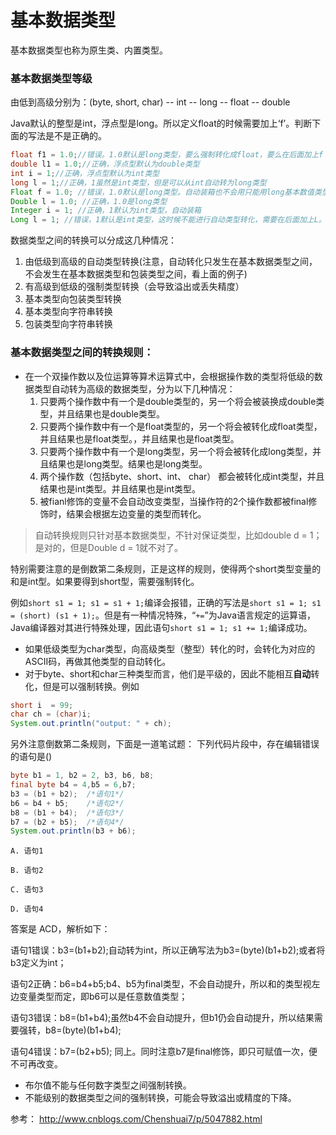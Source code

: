 # 基本数据类型
基本数据类型也称为原生类、内置类型。

 ### 基本数据类型等级
 由低到高级分别为：(byte, short, char) -- int -- long -- float -- double

  Java默认的整型是int，浮点型是long。所以定义float的时候需要加上‘f’。判断下面的写法是不是正确的。
  ```Java
  float f1 = 1.0;//错误。1.0默认是long类型，要么强制转化成float，要么在后面加上f
  double l1 = 1.0;//正确，浮点型默认为double类型
  int i = 1;//正确，浮点型默认为int类型
  long l = 1;//正确，1虽然是int类型，但是可以从int自动转为long类型
  Float f = 1.0; //错误，1.0默认是long类型。自动装箱也不会用只能用long基本数值类型进行装箱
  Double l = 1.0; //正确，1.0是long类型
  Integer i = 1; //正确，1默认为int类型，自动装箱
  Long l = 1; //错误，1默认是int类型，这时候不能进行自动类型转化，需要在后面加上L。
  ```
 数据类型之间的转换可以分成这几种情况：
1. 由低级到高级的自动类型转换(注意，自动转化只发生在基本数据类型之间，不会发生在基本数据类型和包装类型之间，看上面的例子)
2. 有高级到低级的强制类型转换（会导致溢出或丢失精度）
3. 基本类型向包装类型转换
4. 基本类型向字符串转换
5. 包装类型向字符串转换


### 基本数据类型之间的转换规则：
 * 在一个双操作数以及位运算等算术运算式中，会根据操作数的类型将低级的数据类型自动转为高级的数据类型，分为以下几种情况：
   1. 只要两个操作数中有一个是double类型的，另一个将会被装换成double类型，并且结果也是double类型。
   1. 只要两个操作数中有一个是float类型的，另一个将会被转化成float类型，并且结果也是float类型。，并且结果也是float类型。
   1. 只要两个操作数中有一个是long类型，另一个将会被转化成long类型，并且结果也是long类型。结果也是long类型。
   1. 两个操作数（包括byte、short、int、 char） 都会被转化成int类型，并且结果也是int类型。并且结果也是int类型。
   2. 被fianl修饰的变量不会自动改变类型，当操作符的2个操作数都被final修饰时，结果会根据左边变量的类型而转化。

> 自动转换规则只针对基本数据类型，不针对保证类型，比如double d = 1；是对的，但是Double d = 1就不对了。

  特别需要注意的是倒数第二条规则，正是这样的规则，使得两个short类型变量的和是int型。如果要得到short型，需要强制转化。

  例如`short s1 = 1; s1 = s1 + 1;`编译会报错，正确的写法是`short s1 = 1; s1 = (short) (s1 + 1);`。但是有一种情况特殊，“`+=`”为Java语言规定的运算语，Java编译器对其进行特殊处理，因此语句`short s1 = 1; s1 += 1;`编译成功。

  * 如果低级类型为char类型，向高级类型（整型）转化的时，会转化为对应的ASCII码，再做其他类型的自动转化。
  * 对于byte、short和char三种类型而言，他们是平级的，因此不能相互**自动**转化，但是可以强制转换。例如
  ```java
  short i  = 99;
  char ch = (char)i;
  System.out.println("output: " + ch);
  ```
  另外注意倒数第二条规则，下面是一道笔试题：
  下列代码片段中，存在编辑错误的语句是()
  ```java
  byte b1 = 1, b2 = 2, b3, b6, b8;
  final byte b4 = 4,b5 = 6,b7;
  b3 = (b1 + b2);  /*语句1*/
  b6 = b4 + b5;    /*语句2*/
  b8 = (b1 + b4);  /*语句3*/
  b7 = (b2 + b5);  /*语句4*/
  System.out.println(b3 + b6);
  ```
	A. 语句1

	B. 语句2

	C. 语句3

	D. 语句4

  答案是 ACD，解析如下：

  语句1错误：b3=(b1+b2);自动转为int，所以正确写法为b3=(byte)(b1+b2);或者将b3定义为int；

  语句2正确：b6=b4+b5;b4、b5为final类型，不会自动提升，所以和的类型视左边变量类型而定，即b6可以是任意数值类型；

  语句3错误：b8=(b1+b4);虽然b4不会自动提升，但b1仍会自动提升，所以结果需要强转，b8=(byte)(b1+b4);

  语句4错误：b7=(b2+b5); 同上。同时注意b7是final修饰，即只可赋值一次，便不可再改变。



* 布尔值不能与任何数字类型之间强制转换。
* 不能级别的数据类型之间的强制转换，可能会导致溢出或精度的下降。


参考： http://www.cnblogs.com/Chenshuai7/p/5047882.html

